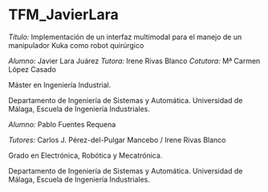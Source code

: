 # TFM_JavierLara

*Título:* Implementación de un interfaz multimodal para el manejo de un manipulador Kuka como robot quirúrgico

*Alumno:* Javier Lara Juárez
*Tutora:* Irene Rivas Blanco
*Cotutora:* Mª Carmen López Casado

Máster en Ingeniería Industrial.

Departamento de Ingeniería de Sistemas y Automática. Universidad de Málaga, Escuela de Ingeniería Industriales.



*Alumno:* Pablo Fuentes Requena

*Tutores:* Carlos J. Pérez-del-Pulgar Mancebo / Irene Rivas Blanco

Grado en Electrónica, Robótica y Mecatrónica.

Departamento de Ingeniería de Sistemas y Automática. Universidad de Málaga, Escuela de Ingeniería Industriales.
